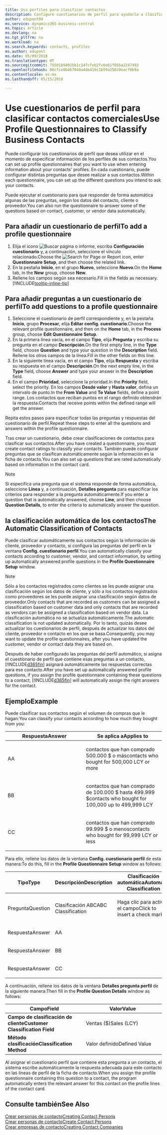 ```yaml
---
title: Usa perfiles para clasificar contactos
description: Configure cuestionarios de perfil para ayudarlo a clasificar sus contactos comerciales
author: edupont04
ms.service: dynamics365-business-central
ms.topic: article
ms.devlang: na
ms.tgt_pltfrm: na
ms.workload: na
ms.search.keywords: contacts, profiles
ms.author: edupont
ms.date: 05/09/2018
ms.translationtype: HT
ms.sourcegitcommit: 75501b9402bb1c14fcfeb2fc6e61f055a2247493
ms.openlocfilehash: 00cfce8b467040a4de419c1b59a258c0eacf0b9a
ms.contentlocale: es-mx
ms.lasthandoff: 05/15/2018

---
```


# <a name="use-profile-questionnaires-to-classify-business-contacts"></a><span data-ttu-id="647a7-103">Use cuestionarios de perfil para clasificar contactos comerciales</span><span class="sxs-lookup"><span data-stu-id="647a7-103">Use Profile Questionnaires to Classify Business Contacts</span></span>
<span data-ttu-id="647a7-104">Puede configurar los cuestionarios de perfil que desea utilizar en el momento de especificar información de los perfiles de sus contactos.</span><span class="sxs-lookup"><span data-stu-id="647a7-104">You can set up profile questionnaires that you want to use when entering information about your contacts' profiles.</span></span> <span data-ttu-id="647a7-105">En cada cuestionario, puede configurar distintas preguntas que desee realizar a sus contactos.</span><span class="sxs-lookup"><span data-stu-id="647a7-105">Within each questionnaire, you can set up the different questions you intend to ask your contacts.</span></span>  

<span data-ttu-id="647a7-106">Puede ejecutar el cuestionario para que responder de forma automática algunas de las preguntas, según los datos del contacto, cliente o proveedor.</span><span class="sxs-lookup"><span data-stu-id="647a7-106">You can also run the questionnaire to answer some of the questions based on contact, customer, or vendor data automatically.</span></span>  

## <a name="to-add-a-profile-questionnaire"></a><span data-ttu-id="647a7-107">Para añadir un cuestionario de perfil</span><span class="sxs-lookup"><span data-stu-id="647a7-107">To add a profile questionnaire</span></span>
1.  <span data-ttu-id="647a7-108">Elija el icono ![Buscar página o informe](media/ui-search/search_small.png "icono Buscar página o informe"), escriba **Configuración cuestionario** y, a continuación, seleccione el vínculo relacionado.</span><span class="sxs-lookup"><span data-stu-id="647a7-108">Choose the ![Search for Page or Report](media/ui-search/search_small.png "Search for Page or Report icon") icon, enter **Questionnaire Setup**, and then choose the related link.</span></span>  
2.  <span data-ttu-id="647a7-109">En la pestaña **Inicio**, en el grupo **Nuevo**, seleccione **Nuevo**.</span><span class="sxs-lookup"><span data-stu-id="647a7-109">On the **Home** tab, in the **New** group, choose **New**.</span></span>  
3.  <span data-ttu-id="647a7-110">Rellene los campos según sea necesario.</span><span class="sxs-lookup"><span data-stu-id="647a7-110">Fill in the fields as necessary.</span></span> [!INCLUDE[tooltip-inline-tip](includes/tooltip-inline-tip_md.md)]  

## <a name="to-add-questions-to-a-profile-questionnaire"></a><span data-ttu-id="647a7-111">Para añadir preguntas a un cuestionario de perfil</span><span class="sxs-lookup"><span data-stu-id="647a7-111">To add questions to a profile questionnaire</span></span>
1.  <span data-ttu-id="647a7-112">Seleccione el cuestionario de perfil correspondiente y, en la pestaña **Inicio**, grupo **Procesar**, elija **Editar config. cuestionario**.</span><span class="sxs-lookup"><span data-stu-id="647a7-112">Choose the relevant profile questionnaire, and then on the **Home** tab, in the **Process** group, choose **Edit Questionnaire Setup**.</span></span>  
2.  <span data-ttu-id="647a7-113">En la primera línea vacía, en el campo **Tipo**, elija **Pregunta** y escriba su pregunta en el campo **Descripción**.</span><span class="sxs-lookup"><span data-stu-id="647a7-113">On the first empty line, in the **Type** field, choose **Question** and type your question in the **Description** field.</span></span> <span data-ttu-id="647a7-114">Rellene los otros campos de la línea.</span><span class="sxs-lookup"><span data-stu-id="647a7-114">Fill in the other fields on this line.</span></span>  
3.  <span data-ttu-id="647a7-115">En la siguiente línea vacía, en el campo **Tipo**, elija **Respuesta** y escriba su respuesta en el campo **Descripción**.</span><span class="sxs-lookup"><span data-stu-id="647a7-115">On the next empty line, in the **Type** field, choose **Answer** and type your answer in the **Description** field.</span></span>  
4.  <span data-ttu-id="647a7-116">En el campo **Prioridad**, seleccione la prioridad.</span><span class="sxs-lookup"><span data-stu-id="647a7-116">In the **Priority** field, select the priority.</span></span> <span data-ttu-id="647a7-117">En los campos **Desde valor** y **Hasta valor**, defina un intervalo de punto.</span><span class="sxs-lookup"><span data-stu-id="647a7-117">In the **From Value** and **To Value** fields, define a point range.</span></span> <span data-ttu-id="647a7-118">Los contactos que reciban puntos en el rango definido obtendrán la respuesta.</span><span class="sxs-lookup"><span data-stu-id="647a7-118">Contacts that receive points within the defined range will get the answer.</span></span>  

<span data-ttu-id="647a7-119">Repita estos pasos para especificar todas las preguntas y respuestas del cuestionario de perfil.</span><span class="sxs-lookup"><span data-stu-id="647a7-119">Repeat these steps to enter all the questions and answers within the profile questionnaire.</span></span>

<span data-ttu-id="647a7-120">Tras crear un cuestionario, debe crear clasificaciones de contactos para clasificar sus contactos.</span><span class="sxs-lookup"><span data-stu-id="647a7-120">After you have created a questionnaire, you must create contact ratings to classify your contacts.</span></span> <span data-ttu-id="647a7-121">También puede configurar preguntas que se clasifican automáticamente según la información en la ficha de contacto.</span><span class="sxs-lookup"><span data-stu-id="647a7-121">You can also set up questions that are rated automatically based on information in the contact card.</span></span>  

> [!NOTE]
> <span data-ttu-id="647a7-122">Si especifica una pregunta que el sistema responde de forma automática, seleccione <STRONG>Línea</STRONG> y, a continuación, <STRONG>Detalles pregunta</STRONG> para especificar los criterios para responder a la pregunta automáticamente.</span><span class="sxs-lookup"><span data-stu-id="647a7-122">If you enter a question that is automatically answered, choose <STRONG>Line</STRONG>, and then choose <STRONG>Question Details</STRONG>, to enter the criteria to automatically answer the question.</span></span>

## <a name="the-automatic-classification-of-contacts"></a><span data-ttu-id="647a7-123">la clasificación automática de los contactos</span><span class="sxs-lookup"><span data-stu-id="647a7-123">The Automatic Classification of Contacts</span></span>
<span data-ttu-id="647a7-124">Puede clasificar automáticamente sus contactos según la información de cliente, proveedor y contacto, si configura las preguntas del perfil en la ventana **Config. cuestionario perfil**.</span><span class="sxs-lookup"><span data-stu-id="647a7-124">You can automatically classify your contacts according to customer, vendor, and contact information, by setting up automatically answered profile questions in the **Profile Questionnaire Setup** window.</span></span>  

> [!NOTE]
> <span data-ttu-id="647a7-125">Sólo a los contactos registrados como clientes se les puede asignar una clasificación según los datos de cliente, y sólo a los contactos registrados como proveedores se les puede asignar una clasificación según datos de proveedor.</span><span class="sxs-lookup"><span data-stu-id="647a7-125">Only contacts that are recorded as customers can be assigned a classification based on customer data and only contacts that are recorded as vendors can be assigned a classification based on vendor data.</span></span> <span data-ttu-id="647a7-126">La clasificación automática no se actualiza automáticamente.</span><span class="sxs-lookup"><span data-stu-id="647a7-126">The automatic classification is not updated automatically.</span></span> <span data-ttu-id="647a7-127">Por lo tanto, quizás desee actualizar los cuestionarios de perfil, después de actualizar los datos del cliente, proveedor o contacto en los que se basa.</span><span class="sxs-lookup"><span data-stu-id="647a7-127">Consequently, you may want to update the profile questionnaires, after you have updated the customer, vendor or contact data they are based on.</span></span>  

<span data-ttu-id="647a7-128">Después de haber configurado las preguntas del perfil automático, si asigna el cuestionario de perfil que contiene esas preguntas a un contacto, [!INCLUDE[d365fin](includes/d365fin_md.md)] asignará automáticamente las respuestas correctas para ese contacto.</span><span class="sxs-lookup"><span data-stu-id="647a7-128">After you have set up automatically answered profile questions, if you assign the profile questionnaire containing these questions to a contact, [!INCLUDE[d365fin](includes/d365fin_md.md)] will automatically assign the right answers for the contact.</span></span>  

## <a name="example"></a><span data-ttu-id="647a7-129">Ejemplo</span><span class="sxs-lookup"><span data-stu-id="647a7-129">Example</span></span>
<span data-ttu-id="647a7-130">Puede clasificar sus contactos según el volumen de compras que le hagan:</span><span class="sxs-lookup"><span data-stu-id="647a7-130">You can classify your contacts according to how much they bought from you:</span></span>

<table>
<colgroup>
<col style="width: 50%" />
<col style="width: 50%" />
</colgroup>
<thead>
<tr class="header">
<th><span data-ttu-id="647a7-131"><strong>Respuesta</strong></span><span class="sxs-lookup"><span data-stu-id="647a7-131"><strong>Answer</strong></span></span></th>
<th><span data-ttu-id="647a7-132"><strong>Se aplica a</strong></span><span class="sxs-lookup"><span data-stu-id="647a7-132"><strong>Applies to</strong></span></span></th>
</tr>
</thead>
<tbody>
<tr class="odd">
<td><p><span data-ttu-id="647a7-133">A</span><span class="sxs-lookup"><span data-stu-id="647a7-133">A</span></span></p></td>
<td><p><span data-ttu-id="647a7-134">contactos que han comprado 500.000 $ o más</span><span class="sxs-lookup"><span data-stu-id="647a7-134">contacts who bought for 500,000 LCY or more</span></span></p></td>
</tr>
<tr class="even">
<td><p><span data-ttu-id="647a7-135">B</span><span class="sxs-lookup"><span data-stu-id="647a7-135">B</span></span></p></td>
<td><p><span data-ttu-id="647a7-136">contactos que han comprado de 100.000 $ hasta 499.999 $</span><span class="sxs-lookup"><span data-stu-id="647a7-136">contacts who bought for 100,000 up to 499,999 LCY</span></span></p></td>
</tr>
<tr class="odd">
<td><p><span data-ttu-id="647a7-137">C</span><span class="sxs-lookup"><span data-stu-id="647a7-137">C</span></span></p></td>
<td><p><span data-ttu-id="647a7-138">contactos que han comprado 99.999 $ o menos</span><span class="sxs-lookup"><span data-stu-id="647a7-138">contacts who bought for 99,999 LCY or less</span></span></p></td>
</tr>
</tbody>
</table>

<span data-ttu-id="647a7-139">Para ello, rellene los datos de la ventana **Config. cuestionario perfil** de esta manera:</span><span class="sxs-lookup"><span data-stu-id="647a7-139">To do this, fill in the **Profile Questionnaire Setup** window as follows:</span></span>


<table>
<colgroup>
<col style="width: 20%" />
<col style="width: 20%" />
<col style="width: 20%" />
<col style="width: 20%" />
<col style="width: 20%" />
</colgroup>
<thead>
<tr class="header">
<th><span data-ttu-id="647a7-140"><strong>Tipo</strong></span><span class="sxs-lookup"><span data-stu-id="647a7-140"><strong>Type</strong></span></span></th>
<th><span data-ttu-id="647a7-141"><strong>Descripción</strong></span><span class="sxs-lookup"><span data-stu-id="647a7-141"><strong>Description</strong></span></span></th>
<th><span data-ttu-id="647a7-142"><strong>Clasificación automática</strong></span><span class="sxs-lookup"><span data-stu-id="647a7-142"><strong>Automatic Classification</strong></span></span></th>
<th><span data-ttu-id="647a7-143"><strong>Desde valor</strong></span><span class="sxs-lookup"><span data-stu-id="647a7-143"><strong>From Value</strong></span></span></th>
<th><span data-ttu-id="647a7-144"><strong>Hasta valor</strong></span><span class="sxs-lookup"><span data-stu-id="647a7-144"><strong>To Value</strong></span></span></th>
</tr>
</thead>
<tbody>
<tr class="odd">
<td><p><span data-ttu-id="647a7-145">Pregunta</span><span class="sxs-lookup"><span data-stu-id="647a7-145">Question</span></span></p></td>
<td><p><span data-ttu-id="647a7-146">Clasificación ABC</span><span class="sxs-lookup"><span data-stu-id="647a7-146">ABC Classification</span></span></p></td>
<td><p><span data-ttu-id="647a7-147">Haga clic para activar el campo</span><span class="sxs-lookup"><span data-stu-id="647a7-147">Click to insert a check mark</span></span></p></td>
<td><p> </p></td>
<td><p> </p></td>
</tr>
<tr class="even">
<td><p><span data-ttu-id="647a7-148">Respuesta</span><span class="sxs-lookup"><span data-stu-id="647a7-148">Answer</span></span></p></td>
<td><p><span data-ttu-id="647a7-149">A</span><span class="sxs-lookup"><span data-stu-id="647a7-149">A</span></span></p></td>
<td><p> </p></td>
<td><p><span data-ttu-id="647a7-150">500.000</span><span class="sxs-lookup"><span data-stu-id="647a7-150">500,000</span></span></p></td>
<td><p> </p></td>
</tr>
<tr class="odd">
<td><p><span data-ttu-id="647a7-151">Respuesta</span><span class="sxs-lookup"><span data-stu-id="647a7-151">Answer</span></span></p></td>
<td><p><span data-ttu-id="647a7-152">B</span><span class="sxs-lookup"><span data-stu-id="647a7-152">B</span></span></p></td>
<td><p> </p></td>
<td><p><span data-ttu-id="647a7-153">100.000</span><span class="sxs-lookup"><span data-stu-id="647a7-153">100,000</span></span></p></td>
<td><p><span data-ttu-id="647a7-154">499.999</span><span class="sxs-lookup"><span data-stu-id="647a7-154">499,999</span></span></p></td>
</tr>
<tr class="even">
<td><p><span data-ttu-id="647a7-155">Respuesta</span><span class="sxs-lookup"><span data-stu-id="647a7-155">Answer</span></span></p></td>
<td><p><span data-ttu-id="647a7-156">C</span><span class="sxs-lookup"><span data-stu-id="647a7-156">C</span></span></p></td>
<td><p> </p></td>
<td><p> </p></td>
<td><p><span data-ttu-id="647a7-157">99.999</span><span class="sxs-lookup"><span data-stu-id="647a7-157">99,999</span></span></p></td>
</tr>
</tbody>
</table>

<span data-ttu-id="647a7-158">A continuación, rellene los datos de la ventana **Detalles pregunta perfil** de la siguiente manera:</span><span class="sxs-lookup"><span data-stu-id="647a7-158">Then fill in the **Profile Question Details** window as follows:</span></span>
<table>
<colgroup>
<col style="width: 50%" />
<col style="width: 50%" />
</colgroup>
<thead>
<tr class="header">
<th><span data-ttu-id="647a7-159"><strong>Campo</strong></span><span class="sxs-lookup"><span data-stu-id="647a7-159"><strong>Field</strong></span></span></th>
<th><span data-ttu-id="647a7-160"><strong>Valor</strong></span><span class="sxs-lookup"><span data-stu-id="647a7-160"><strong>Value</strong></span></span></th>
</tr>
</thead>
<tbody>
<tr>
<td><span data-ttu-id="647a7-161"><strong>Campo de clasificación de cliente</strong></span><span class="sxs-lookup"><span data-stu-id="647a7-161"><strong>Customer Classification Field</strong></span></span></td>
<td><span data-ttu-id="647a7-162"><emphasis>Ventas ($)</emphasis></span><span class="sxs-lookup"><span data-stu-id="647a7-162"><emphasis>Sales (LCY)</emphasis></span></span></td>
</tr>
<tr>
<td><span data-ttu-id="647a7-163"><strong>Método clasificación</strong></span><span class="sxs-lookup"><span data-stu-id="647a7-163"><strong>Classification Method</strong></span></span></td>
<td><span data-ttu-id="647a7-164"><emphasis>Valor definido</emphasis></span><span class="sxs-lookup"><span data-stu-id="647a7-164"><emphasis>Defined Value</emphasis></span></span></td>
</tr>
</tbody>
</table>

<span data-ttu-id="647a7-165">Al asignar el cuestionario perfil que contiene esta pregunta a un contacto, el sistema escribe automáticamente la respuesta adecuada para este contacto en las líneas de perfil de la ficha de contacto.</span><span class="sxs-lookup"><span data-stu-id="647a7-165">When you assign the profile questionnaire containing this question to a contact, the program automatically enters the relevant answer for this contact on the profile lines of the contact card.</span></span>

## <a name="see-also"></a><span data-ttu-id="647a7-166">Consulte también</span><span class="sxs-lookup"><span data-stu-id="647a7-166">See Also</span></span>
[<span data-ttu-id="647a7-167">Crear personas de contacto</span><span class="sxs-lookup"><span data-stu-id="647a7-167">Creating Contact Persons</span></span>](marketing-create-contact-persons.md)  
[<span data-ttu-id="647a7-168">Crear personas de contacto</span><span class="sxs-lookup"><span data-stu-id="647a7-168">Create Contact Persons</span></span>](marketing-how-create-contact-persons.md)  
[<span data-ttu-id="647a7-169">Crear empresas de contacto</span><span class="sxs-lookup"><span data-stu-id="647a7-169">Creating Contact Companies</span></span>](marketing-create-contact-companies.md)  

